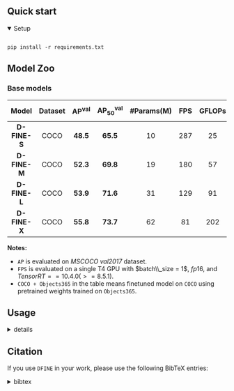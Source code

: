 
## Quick start

<details open>
<summary>Setup</summary>

```shell

pip install -r requirements.txt
```

## Model Zoo

### Base models

| Model | Dataset | AP<sup>val</sup> | AP<sub>50</sub><sup>val</sup> | #Params(M) | FPS | GFLOPs | config | Stage 1 | Stage 2 |
| :---: | :---: | :---: | :---: | :---: | :---: | :---: | :---: | :---: | :---: |
**D-FINE-S** | COCO | **48.5** | **65.5** | 10 | 287 | 25 | [config](./configs/dfine/dfine_hgnetv2_s_10x_coco.yml) | [48.1](xxx.pth) | [48.5](xxx.pth)
**D-FINE-M** | COCO | **52.3** | **69.8** | 19 | 180 | 57 | [config](./configs/dfine/dfine_hgnetv2_m_10x_coco.yml) | [52.1](xxx.pth) | [52.3](xxx.pth)
**D-FINE-L** | COCO | **53.9** | **71.6** | 31 | 129 | 91 | [config](./configs/dfine/dfine_hgnetv2_l_6x_coco.yml) | [53.8](xxx.pth) | [53.9](xxx.pth)
**D-FINE-X** | COCO | **55.8** | **73.7** | 62 | 81 | 202 | [config](./configs/dfine/dfine_hgnetv2_x_6x_coco.yml) | [55.6](xxx.pth) | [55.8](xxx.pth)


**Notes:**
- `AP` is evaluated on *MSCOCO val2017* dataset.
- `FPS` is evaluated on a single T4 GPU with $batch\\_size = 1$, $fp16$, and $TensorRT==10.4.0 (>=8.5.1)$.
- `COCO + Objects365` in the table means finetuned model on `COCO` using pretrained weights trained on `Objects365`.


## Usage
<details>
<summary> details </summary>

<!-- <summary>1. Training </summary> -->
1. Training
```shell
CUDA_VISIBLE_DEVICES=0,1,2,3 torchrun --master_port=9909 --nproc_per_node=4 tools/train.py -c path/to/config --use-amp --seed=0
```

<!-- <summary>2. Testing </summary> -->
2. Testing
```shell
CUDA_VISIBLE_DEVICES=0,1,2,3 torchrun --master_port=9909 --nproc_per_node=4 tools/train.py -c path/to/config -r path/to/checkpoint --test-only
```

<!-- <summary>3. Tuning </summary> -->
3. Tuning
```shell
CUDA_VISIBLE_DEVICES=0,1,2,3 torchrun --master_port=9909 --nproc_per_node=4 tools/train.py -c path/to/config -t path/to/checkpoint --use-amp --seed=0
```

<!-- <summary>4. Export onnx </summary> -->
4. Export onnx
```shell
python tools/export_onnx.py -c path/to/config -r path/to/checkpoint --check
```

<!-- <summary>5. Inference </summary> -->
5. Inference

Support torch, onnxruntime, tensorrt and openvino, see details in *references/deploy*
```shell
python references/deploy/dfine_onnx.py --onnx-file=model.onnx --im-file=xxxx
python references/deploy/dfine_tensorrt.py --trt-file=model.trt --im-file=xxxx
python references/deploy/dfine_torch.py -c path/to/config -r path/to/checkpoint --im-file=xxxx --device=cuda:0
```
</details>



## Citation
If you use `DFINE` in your work, please use the following BibTeX entries:

<details>
<summary> bibtex </summary>

```latex

```
</details>
